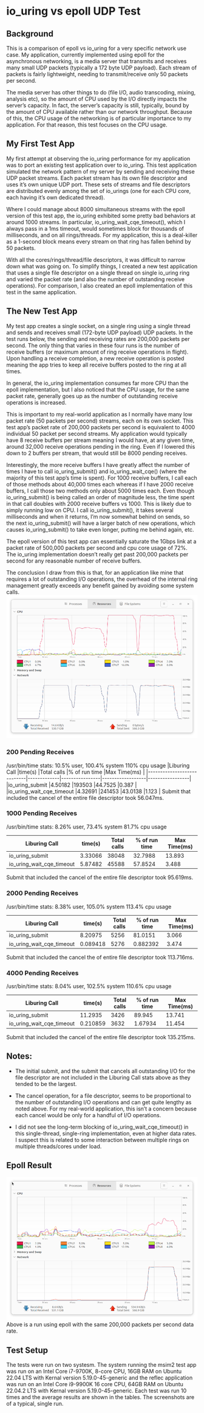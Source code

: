 # io_uring vs epoll UDP Test
## Background
This is a comparison of epoll vs io_uring for a very specific network use case. My application, currently implemented using epoll for the asynchronous networking, is a media server that transmits and receives many small UDP packets (typically a 172 byte UDP payload). Each stream of packets is fairly lightweight, needing to transmit/receive only 50 packets per second.

The media server has other things to do (file I/O, audio transcoding, mixing, analysis etc), so the amount of CPU used by the I/O directly impacts the server’s capacity. In fact, the server’s capacity is still, typically, bound by the amount of CPU available rather than our network throughput. Because of this, the CPU usage of the networking is of particular importance to my application. For that reason, this test focuses on the CPU usage.

## My First Test App
My first attempt at observing the io_uring performance for my application was to port an existing test application over to io_uring. This test application simulated the network pattern of my server by sending and receiving these UDP packet streams. Each packet stream has its own file descriptor and uses it’s own unique UDP port. These sets of streams and file descriptors are distributed evenly among the set of io_urings (one for each CPU core, each having it’s own dedicated thread).

Where I could manage about 8000 simultaneous streams with the epoll version of this test app, the io_uring exhibited some pretty bad behaviors at around 1000 streams. In particular, io_uring_wait_cqe_timeout(), which I always pass in a 1ms timeout, would sometimes block for thousands of milliseconds, and on all rings/threads. For my application, this is a deal-killer as a 1-second block means every stream on that ring has fallen behind by 50 packets.

With all the cores/rings/thread/file descriptors, it was difficult to narrow down what was going on. To simplify things, I created a new test application that uses a single file descriptor on a single thread on single io_uring ring and varied the packet rate (and also the number of outstanding receive operations). For comparison, I also created an epoll implementation of this test in the same application.

## The New Test App
My test app creates a single socket, on a single ring using a single thread and sends and receives small (172-byte UDP payload) UDP packets. In the test runs below, the sending and receiving rates are 200,000 packets per second. The only thing that varies in these four runs is the number of receive buffers (or maximum amount of ring receive operations in flight). Upon handling a receive completion, a new receive operation is posted meaning the app tries to keep all receive buffers posted to the ring at all times.

In general, the io_uring implementation consumes far more CPU than the epoll implementation, but I also noticed that the CPU usage, for the same packet rate, generally goes up as the number of outstanding receive operations is increased.

This is important to my real-world application as I normally have many low packet rate (50 packets per second) streams, each on its own socket. This test app’s packet rate of 200,000 packets per second is equivalent to 4000 individual 50 packet per second streams. My application would typically have 8 receive buffers per stream meaning I would have, at any given time, around 32,000 receive operations pending in the ring. Even if I lowered this down to 2 buffers per stream, that would still be 8000 pending receives.

Interestingly, the more receive buffers I have greatly affect the number of times I have to call io_uring_submit() and io_uring_wait_cqe() (where the majority of this test app’s time is spent). For 1000 receive buffers, I call each of those methods about 40,000 times each whereas if I have 2000 receive buffers, I call those two methods only about 5000 times each. Even though io_uring_submit() is being called an order of magnitude less, the time spent in that call doubles with 2000 receive buffers vs 1000. This is likely due to simply running low on CPU. I call io_uring_submit(), it takes several milliseconds and when it returns, I’m now somewhat behind on sends, so the next io_uring_submit() will have a larger batch of new operations, which causes io_uring_submit() to take even longer, putting me behind again, etc.

The epoll version of this test app can essentially saturate the 1Gbps link at a packet rate of 500,000 packets per second and cpu core usage of 72%. The io_uring implementation doesn’t really get past 200,000 packets per second for any reasonable number of receive buffers.

The conclusion I draw from this is that, for an application like mine that requires a lot of outstanding I/O operations, the overhead of the internal ring management greatly exceeds any benefit gained by avoiding some system calls.
![Screenshot CPU and Network Utilization during test runs](https://github.com/bateyejoe/AsyncUdpTests/blob/main/images/io_uring_200000.png)

### 200 Pending Receives

/usr/bin/time stats:
10.5% user, 100.4% system 110% cpu usage
|Liburing Call               |time(s)      |Total calls     |% of run time     |Max Time(ms)     |
|----------------------------|-------------|----------------|------------------|-----------------|
|io_uring_submit             |4.50182      |193503          |44.7525           |0.387            |
|io_uring_wait_cqe_timeout   |4.32691      |241453          |43.0138           |1.123            |
Submit that included the cancel of the entire file descriptor took 56.047ms.

### 1000 Pending Receives

/usr/bin/time stats:
8.26% user, 73.4% system 81.7% cpu usage

|Liburing Call               |time(s)      |Total calls     |% of run time     |Max Time(ms)     |
|----------------------------|-------------|----------------|------------------|-----------------|
|io_uring_submit             |3.33066      |38048           |32.7988           |13.893           |
|io_uring_wait_cqe_timeout   |5.87482      |45588           |57.8524           |3.488            |

Submit that included the cancel of the entire file descriptor took 95.619ms.

### 2000 Pending Receives

/usr/bin/time stats:
8.38% user, 105.0% system 113.4% cpu usage

|Liburing Call               |time(s)      |Total calls     |% of run time     |Max Time(ms)     |
|----------------------------|-------------|----------------|------------------|-----------------|
|io_uring_submit             |8.20975      |5256            |81.0151           |3.066            |
|io_uring_wait_cqe_timeout   |0.089418     |5276            |0.882392          |3.474            |

Submit that included the cancel the of entire file descriptor took 113.716ms.

### 4000 Pending Receives

/usr/bin/time stats:
8.04% user, 102.5% system 110.6% cpu usage

|Liburing Call               |time(s)      |Total calls     |% of run time     |Max Time(ms)     |
|----------------------------|-------------|----------------|------------------|-----------------|
|io_uring_submit             |11.2935      |3426            |89.945            |13.741           |
|io_uring_wait_cqe_timeout   |0.210859     |3632            |1.67934           |11.454           |

Submit that included the cancel of the entire file descriptor took 135.215ms.

## Notes:
- The initial submit, and the submit that cancels all outstanding I/O for the file descriptor are not included in the Liburing Call stats above as they tended to be the largest.

- The cancel operation, for a file descriptor, seems to be proportional to the number of outstanding I/O operations and can get quite lengthy as noted above. For my real-world application, this isn’t a concern because each cancel would be only for a handful of I/O operations.

- I did not see the long-term blocking of io_uring_wait_cqe_timeout() in this single-thread, single-ring implementation, even at higher data rates. I suspect this is related to some interaction between multiple rings on multiple threads/cores under load. 

## Epoll Result
![Screenshot of CPU and Network Utilization for epoll test](https://github.com/bateyejoe/AsyncUdpTests/blob/main/images/epoll_200000.png)
Above is a run using epoll with the same 200,000 packets per second data rate.

## Test Setup
The tests were run on two systesm. The system running the msim2 test app was run on an Intel Core i7-9700K, 8-core CPU, 16GB RAM on Ubuntu 22.04 LTS with Kernal version 5.19.0-45-generic and the reflec application was run on an Intel Core i9-9900K 16 core CPU, 64GB RAM on Ubuntu 22.04.2 LTS with Kernal version 5.19.0-45-generic.
Each test was run 10 times and the average results are shown in the tables. The screenshots are of a typical, single run.
